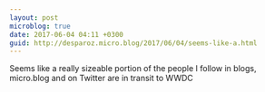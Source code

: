 ```yaml
---
layout: post
microblog: true
date: 2017-06-04 04:11 +0300
guid: http://desparoz.micro.blog/2017/06/04/seems-like-a.html
---
```

Seems like a really sizeable portion of the people I follow in blogs, micro.blog and on Twitter are in transit to WWDC

